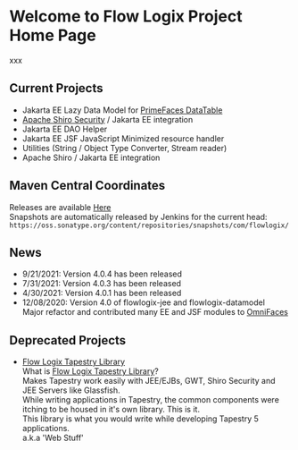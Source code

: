 # Welcome to Flow Logix Project Home Page #

xxx
## Current Projects ##
  * Jakarta EE Lazy Data Model for <a href="https://www.primefaces.org">PrimeFaces DataTable</a>
  * <a href="https://shiro.apache.org">Apache Shiro Security</a> / Jakarta EE integration
  * Jakarta EE DAO Helper
  * Jakarta EE JSF JavaScript Minimized resource handler
  * Utilities (String / Object Type Converter, Stream reader)
  * Apache Shiro / Jakarta EE integration

## Maven Central Coordinates ##
Releases are available [Here](https://search.maven.org/search?q=g:com.flowlogix)  
Snapshots are automatically released by Jenkins for the current head: `https://oss.sonatype.org/content/repositories/snapshots/com/flowlogix/`

## News ##
- 9/21/2021: Version 4.0.4 has been released
- 7/31/2021: Version 4.0.3 has been released
- 4/30/2021: Version 4.0.1 has been released
- 12/08/2020: Version 4.0 of flowlogix-jee and flowlogix-datamodel  
Major refactor and contributed many EE and JSF modules to [OmniFaces](https://omnifaces.org)

## Deprecated Projects ##
  * [Flow Logix Tapestry Library](wiki/TapestryLibrary)  
What is [Flow Logix Tapestry Library](wiki/TapestryLibrary)? <br>
Makes Tapestry work easily with JEE/EJBs, GWT, Shiro Security and JEE Servers like Glassfish.<br>
While writing applications in Tapestry, the common components were itching to be housed in it's own library. This is it.<br>
This library is what you would write while developing Tapestry 5 applications.<br>
a.k.a 'Web Stuff'</li></ul>
